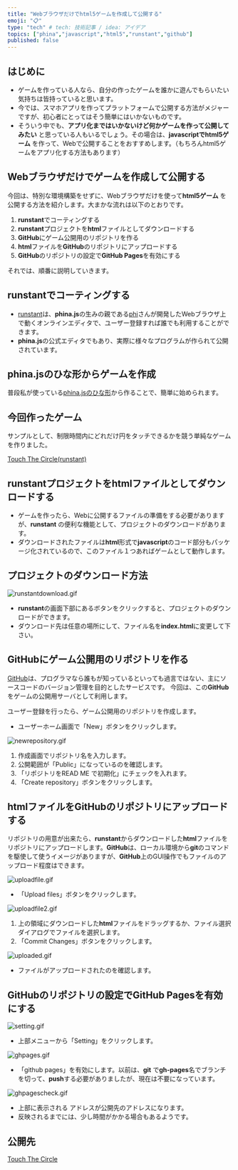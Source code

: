 ```yaml
---
title: "Webブラウザだけでhtml5ゲームを作成して公開する"
emoji: "📋"
type: "tech" # tech: 技術記事 / idea: アイデア
topics: ["phina","javascript","html5","runstant","github"]
published: false
---
```


## はじめに
* ゲームを作っている人なら、自分の作ったゲームを誰かに遊んでもらいたい気持ちは皆持っていると思います。
* 今では、スマホアプリを作ってプラットフォームで公開する方法がメジャーですが、初心者にとってはそう簡単にはいかないものです。    
* そういう中でも、**アプリ化まではいかないけど何かゲームを作って公開してみたい** と思っている人もいるでしょう。その場合は、**javascriptでhtml5ゲーム** を作って、Webで公開することをおすすめします。（もちろんhtml5ゲームをアプリ化する方法もあります）

## Webブラウザだけでゲームを作成して公開する
今回は、特別な環境構築をせずに、Webブラウザだけを使って**html5ゲーム** を公開する方法を紹介します。大まかな流れは以下のとおりです。

1. **runstant**でコーティングする
2. **runstant**プロジェクトを**html**ファイルとしてダウンロードする
3. **GitHub**にゲーム公開用のリポジトリを作る
4. **html**ファイルを**GitHub**のリポジトリにアップロードする
5. **GitHub**のリポジトリの設定で**GitHub Pages**を有効にする

それでは、順番に説明していきます。

## runstantでコーティングする
* [runstant](https://runstant.com/)は、**phina.js**の生みの親である[phi](https://twitter.com/phi_jp)さんが開発したWebブラウザ上で動くオンラインエディタで、ユーザー登録すれば誰でも利用することができます。
* **phina.js**の公式エディタでもあり、実際に様々なプログラムが作られて公開されています。

## phina.jsのひな形からゲームを作成
普段私が使っている[phina.jsのひな形](https://runstant.com/alkn203/projects/8f0388a4)から作ることで、簡単に始められます。

## 今回作ったゲーム
サンプルとして、制限時間内にどれだけ円をタッチできるかを競う単純なゲームを作りました。

[Touch The Circle(runstant)](https://runstant.com/alkn203/projects/21370e4b)

## runstantプロジェクトをhtmlファイルとしてダウンロードする
* ゲームを作ったら、Webに公開するファイルの準備をする必要がありますが、**runstant** の便利な機能として、プロジェクトのダウンロードがあります。
* ダウンロードされたファイルは**html**形式で**javascript**のコード部分もパッケージ化されているので、このファイル１つあればゲームとして動作します。

## プロジェクトのダウンロード方法
![runstantdownload.gif](runstantdownload.gif)

* **runstant**の画面下部にあるボタンをクリックすると、プロジェクトのダウンロードができます。
* ダウンロード先は任意の場所にして、ファイル名を**index.html**に変更して下さい。

## GitHubにゲーム公開用のリポジトリを作る
[GitHub](https://github.co.jp/)は、プログラマなら誰もが知っているといっても過言ではない、主にソースコードのバージョン管理を目的としたサービスです。
今回は、この**GitHub**をゲームの公開用サーバとして利用します。

ユーザー登録を行ったら、ゲーム公開用のリポジトリを作成します。

* ユーザーホーム画面で「New」ボタンをクリックします。

![newrepository.gif](newrepository.gif)

1. 作成画面でリポジトリ名を入力します。
1.  公開範囲が「Public」になっているのを確認します。
1. 「リポジトリをREAD ME で初期化」にチェックを入れます。
1. 「Create repository」ボタンをクリックします。

## htmlファイルをGitHubのリポジトリにアップロードする
リポジトリの用意が出来たら、**runstant**からダウンロードした**html**ファイルをリポジトリにアップロードします。**GitHub**は、ローカル環境から**git**のコマンドを駆使して使うイメージがありますが、**GitHub**上のGUI操作でもファイルのアップロード程度はできます。

![uploadfile.gif](uploadfile.gif)

* 「Upload files」ボタンをクリックします。

![uploadfile2.gif](uploadfile2.gif)

1. 上の領域にダウンロードした**html**ファイルをドラッグするか、ファイル選択ダイアログでファイルを選択します。
2.  「Commit Changes」ボタンをクリックします。

![uploaded.gif](uploaded.gif)

* ファイルがアップロードされたのを確認します。

## GitHubのリポジトリの設定でGitHub Pagesを有効にする

![setting.gif](setting.gif)

*  上部メニューから「Setting」をクリックします。

![ghpages.gif](ghpages.gif)

* 「github pages」を有効にします。以前は、**git** で**gh-pages**名でブランチを切って、**push**する必要がありましたが、現在は不要になっています。

![ghpagescheck.gif](ghpagescheck.gif)

* 上部に表示される アドレスが公開先のアドレスになります。
* 反映されるまでには、少し時間がかかる場合もあるようです。

## 公開先
[Touch The Circle](https://alkn203.github.io/touchthecircle/)
